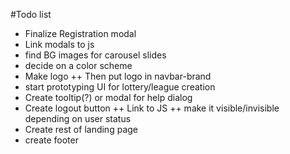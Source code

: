 #Todo list

+ Finalize Registration modal
+ Link modals to js
+ find BG images for carousel slides
+ decide on a color scheme
+ Make logo
++ Then put logo in navbar-brand
+ start prototyping UI for lottery/league creation
+ Create tooltip(?) or modal for help dialog
+ Create logout button
++ Link to JS
++ make it visible/invisible depending on user status
+ Create rest of landing page
+ create footer
